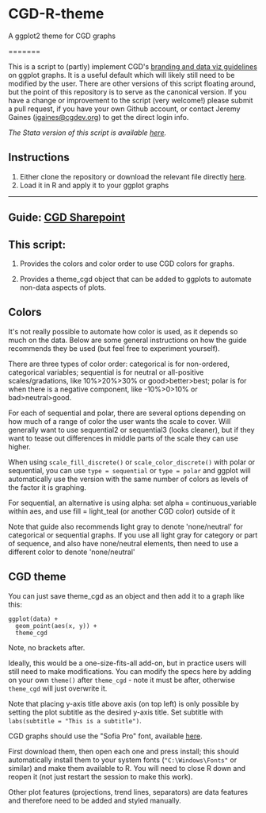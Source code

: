 # CGD-R-theme
A ggplot2 theme for CGD graphs


=======

This is a script to (partly) implement CGD's [branding and data viz guidelines](https://centerforglobaldevelop.sharepoint.com/:b:/r/sites/fileshare/Shared%20Documents/NDrive/Communications/CGD%20Branding%20Materials/CGD-Data-Viz-Style-Guide.pdf?csf=1&web=1&e=H081DY) on ggplot graphs.  It is a useful default which will likely still need to be modified by the user. There are other versions of this script floating around, but the point of this repository is to serve as the canonical version. If you have a change or improvement to the script (very welcome!) please submit a pull request, if you have your own Github account, or contact Jeremy Gaines (jgaines@cgdev.org) to get the direct login info.

*The Stata version of this script is available [here](https://github.com/cgdevDC/CGD-stata-scheme).*

## Instructions

1. Either clone the repository or download the relevant file directly [here](https://github.com/cgdevDC/CGD-R-theme/blob/main/theme_cgd.R).
2. Load it in R and apply it to your ggplot graphs

---

## Guide: [CGD Sharepoint](https://centerforglobaldevelop.sharepoint.com/sites/fileshare/Shared%20Documents/Forms/AllItems.aspx?ga=1&id=%2Fsites%2Ffileshare%2FShared%20Documents%2FNDrive%2FCommunications%2FCGD%20Branding%20Materials%2FCGD%2DData%2DViz%2DStyle%2DGuide%2Epdf&viewid=23e5bfee%2D12a8%2D4a15%2Dac13%2Dfba17c53a2db&parent=%2Fsites%2Ffileshare%2FShared%20Documents%2FNDrive%2FCommunications%2FCGD%20Branding%20Materials)


## This script:

1) Provides the colors and color order to use CGD colors for graphs. 

2) Provides a theme_cgd object that can be added to ggplots to automate non-data aspects of plots.


## Colors 

It's not really possible to automate how color is used, as it depends so
much on the data. Below are some general instructions on how the guide
recommends they be used (but feel free to experiment yourself).

There are three types of color order: categorical is for non-ordered, categorical
variables; sequential is for neutral or all-positive scales/gradations,
like 10%>20%>30% or good>better>best; polar is for when there is a negative
component, like -10%>0>10% or bad>neutral>good.

For each of sequential and polar, there are several options depending on how
much of a range of color the user wants the scale to cover. Will generally
want to use sequential2 or sequential3 (looks cleaner), but if they want to
tease out differences in middle parts of the scale they can use higher.

When using `scale_fill_discrete()` or `scale_color_discrete()` with polar or sequential,
you can use `type = sequential` or `type = polar` and ggplot will automatically
use the version with the same number of colors as levels of the factor it is graphing.

For sequential, an alternative is using alpha: set alpha = continuous_variable within aes,
and use fill = light_teal (or another CGD color) outside of it

Note that guide also recommends light gray to denote 'none/neutral' for categorical
or sequential graphs. If you use all light gray for category or part of sequence,
and also have none/neutral elements, then need to use a different color to denote 'none/neutral'



## CGD theme

You can just save theme_cgd as an object and then add it to a graph like this:

```
ggplot(data) +
  geom_point(aes(x, y)) +
  theme_cgd
```

Note, no brackets after.

Ideally, this would be a one-size-fits-all add-on, but in practice users
will still need to make modifications. You can modify the specs here by adding 
on your own `theme()` after `theme_cgd` - note it must be after, otherwise `theme_cgd`
will just overwrite it.

Note that placing y-axis title above axis (on top left) is only possible by
setting the plot subtitle as the desired y-axis title. Set subtitle with
`labs(subtitle = "This is a subtitle")`.

CGD graphs should use the "Sofia Pro" font, available [here](https://centerforglobaldevelop.sharepoint.com/sites/fileshare/Shared%20Documents/Forms/AllItems.aspx?ga=1&id=%2Fsites%2Ffileshare%2FShared%20Documents%2FNDrive%2FCommunications%2FCGD%20Branding%20Materials%2FCGD%20Fonts&viewid=23e5bfee%2D12a8%2D4a15%2Dac13%2Dfba17c53a2db).

First download them, then open each one and press install; this should automatically
install them to your system fonts (`"C:\Windows\Fonts"` or similar) and make
them available to R. You will need to close R down and reopen it (not just restart the session to make this work).

Other plot features (projections, trend lines, separators) are data features
and therefore need to be added and styled manually.
